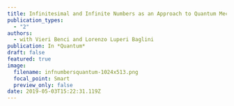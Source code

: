 ```yaml
---
title: Infinitesimal and Infinite Numbers as an Approach to Quantum Mechanics
publication_types:
  - "2"
authors:
  - with Vieri Benci and Lorenzo Luperi Baglini
publication: In *Quantum*
draft: false
featured: true
image:
  filename: infnumbersquantum-1024x513.png
  focal_point: Smart
  preview_only: false
date: 2019-05-03T15:22:31.119Z
---
```

